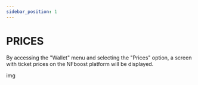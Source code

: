 ```yaml
---
sidebar_position: 1
---
```


# PRICES

By accessing the "Wallet" menu and selecting the "Prices" option, a screen with ticket prices on the NFboost platform will be displayed.

img
